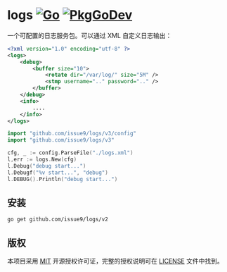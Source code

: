 logs
[![Go](https://github.com/issue9/logs/workflows/Go/badge.svg)](https://github.com/issue9/logs/actions?query=workflow%3AGo)
[![PkgGoDev](https://pkg.go.dev/badge/github.com/issue9/logs/v3)](https://pkg.go.dev/github.com/issue9/logs/v3)
======

一个可配置的日志服务包。可以通过 XML 自定义日志输出：

```xml
<?xml version="1.0" encoding="utf-8" ?>
<logs>
    <debug>
        <buffer size="10">
            <rotate dir="/var/log/" size="5M" />
            <stmp username=".." password=".." />
        </buffer>
    </debug>
    <info>
        ....
    </info>
</logs>
```

```go
import "github.com/issue9/logs/v3/config"
import "github.com/issue9/logs/v3"

cfg, _ := config.ParseFile("./logs.xml")
l,err := logs.New(cfg)
l.Debug("debug start...")
l.Debugf("%v start...", "debug")
l.DEBUG().Println("debug start...")
```

安装
---

```shell
go get github.com/issue9/logs/v2
```

版权
---

本项目采用 [MIT](https://opensource.org/licenses/MIT) 开源授权许可证，完整的授权说明可在 [LICENSE](LICENSE) 文件中找到。
